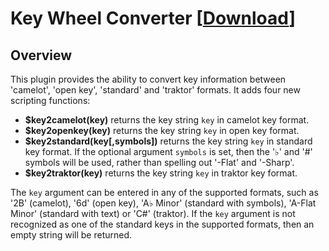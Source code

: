 # Key Wheel Converter \[[Download](https://github.com/rdswift/picard-plugins/raw/2.0_RDS_Plugins/plugins/key_wheel_converter/key_wheel_converter.zip)\]

## Overview

This plugin provides the ability to convert key information between 'camelot', 'open key', 'standard' and 'traktor' formats.
It adds four new scripting functions:

* **$key2camelot(key)** returns the key string `key` in camelot key format.
* **$key2openkey(key)** returns the key string `key` in open key format.
* **$key2standard(key\[,symbols\])** returns the key string `key` in standard key format.  If the optional argument `symbols` is set, then the '♭' and '#' symbols will be used, rather than spelling out '-Flat' and '-Sharp'.
* **$key2traktor(key)** returns the key string `key` in traktor key format.

The `key` argument can be entered in any of the supported formats, such as '2B' (camelot), '6d' (open key), 'A♭ Minor' (standard with symbols), 'A-Flat Minor' (standard with text) or 'C#' (traktor).  If the `key` argument is not recognized as one of the standard keys in the supported formats, then an empty string will be returned.
